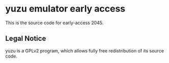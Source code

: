 yuzu emulator early access
=============

This is the source code for early-access 2045.

## Legal Notice

yuzu is a GPLv2 program, which allows fully free redistribution of its source code.